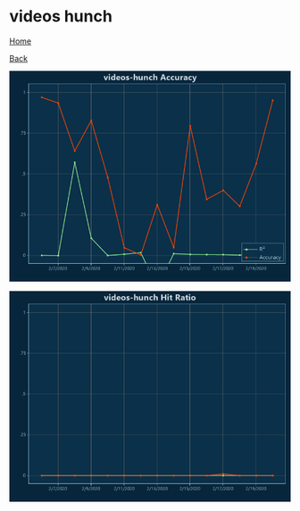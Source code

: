 # videos hunch

[Home](../index.md)

[Back](videos.md)

![videos-hunch R²](../images/videos_hunch_Accuracy.png "videos-hunch R²")

![videos-hunch Hit Ratio](../images/videos_hunch_HitRatio.png "videos-hunch Hit Ratio")

